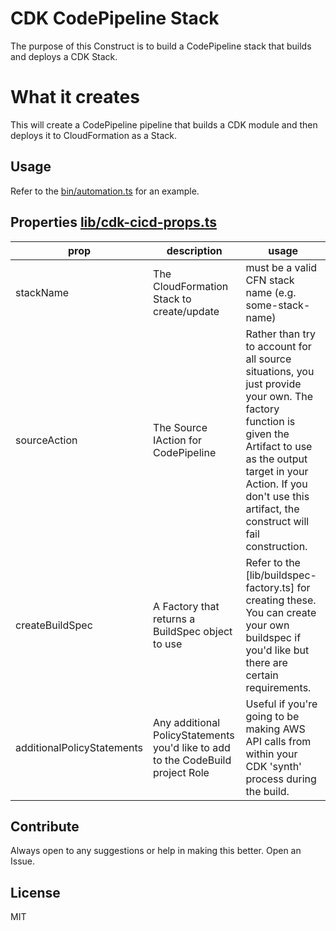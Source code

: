 # CDK CodePipeline Stack

The purpose of this Construct is to build a CodePipeline stack that builds and deploys a CDK Stack.

# What it creates

This will create a CodePipeline pipeline that builds a CDK module and then deploys it to CloudFormation as a Stack.

## Usage

Refer to the [bin/automation.ts](bin/automation.ts) for an example.

## Properties [lib/cdk-cicd-props.ts](lib/cdk-cicd-props.ts)


| prop | description | usage 
| --- | --- | ---
| stackName | The CloudFormation Stack to create/update | must be a valid CFN stack name (e.g. some-stack-name) 
| sourceAction | The Source IAction for CodePipeline | Rather than try to account for all source situations, you just provide your own. The factory function is given the Artifact to use as the output target in your Action. If you don't use this artifact, the construct will fail construction.
| createBuildSpec | A Factory that returns a BuildSpec object to use | Refer to the [lib/buildspec-factory.ts] for creating these. You can create your own buildspec if you'd like but there are certain requirements. 
| additionalPolicyStatements | Any additional PolicyStatements you'd like to add to the CodeBuild project Role | Useful if you're going to be making AWS API calls from within your CDK 'synth' process during the build.

## Contribute

Always open to any suggestions or help in making this better. Open an Issue.

## License

MIT
